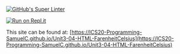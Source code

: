 [![GitHub's Super Linter](https://github.com/ICS20-Programming-SamuelC/Unit3-04-HTML-FarenheitCelsius/workflows/GitHub's%20Super%20Linter/badge.svg)](https://github.com/ICS20-Programming-SamuelC/Unit3-04-HTML-FarenheitCelsius/actions)



[![Run on Repl.it](https://repl.it/badge/github/ICS20-Programming-SamuelC/Unit3-04-HTML-FarenheitCelsius)](https://repl.it/github/ICS20-Programming-SamuelC/Unit3-04-HTML-FarenheitCelsius)



This site can be found at: [https://ICS20-Programming-SamuelC.github.io/Unit3-04-HTML-FarenheitCelsius](https://ICS20-Programming-SamuelC.github.io/Unit3-04-HTML-FarenheitCelsius)